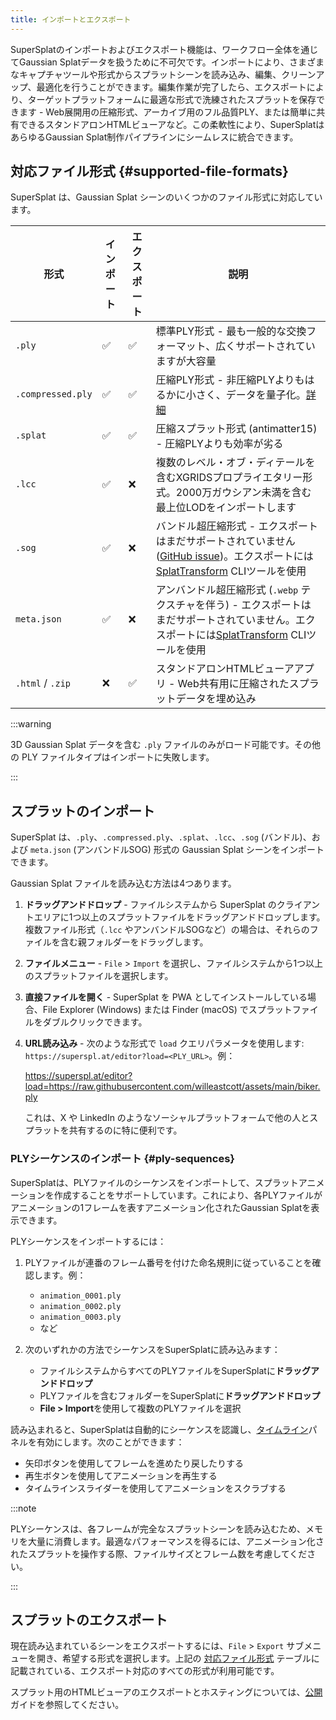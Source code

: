 ```yaml
---
title: インポートとエクスポート
---
```


SuperSplatのインポートおよびエクスポート機能は、ワークフロー全体を通じてGaussian Splatデータを扱うために不可欠です。インポートにより、さまざまなキャプチャツールや形式からスプラットシーンを読み込み、編集、クリーンアップ、最適化を行うことができます。編集作業が完了したら、エクスポートにより、ターゲットプラットフォームに最適な形式で洗練されたスプラットを保存できます - Web展開用の圧縮形式、アーカイブ用のフル品質PLY、または簡単に共有できるスタンドアロンHTMLビューアなど。この柔軟性により、SuperSplatはあらゆるGaussian Splat制作パイプラインにシームレスに統合できます。

## 対応ファイル形式 {#supported-file-formats}

SuperSplat は、Gaussian Splat シーンのいくつかのファイル形式に対応しています。

| 形式 | インポート | エクスポート | 説明 |
| ------ | ------ | ------ | ----------- |
| `.ply` | ✅ | ✅ | 標準PLY形式 - 最も一般的な交換フォーマット、広くサポートされていますが大容量 |
| `.compressed.ply` | ✅ | ✅ | 圧縮PLY形式 - 非圧縮PLYよりもはるかに小さく、データを量子化。[詳細](https://blog.playcanvas.com/compressing-gaussian-splats/) |
| `.splat` | ✅ | ✅ | 圧縮スプラット形式 (antimatter15) - 圧縮PLYよりも効率が劣る |
| `.lcc` | ✅ | ❌ | 複数のレベル・オブ・ディテールを含むXGRIDSプロプライエタリー形式。2000万ガウシアン未満を含む最上位LODをインポートします |
| `.sog` | ✅ | ❌ | バンドル超圧縮形式 - エクスポートはまだサポートされていません ([GitHub issue](https://github.com/playcanvas/supersplat/issues/543))。エクスポートには[SplatTransform](../splat-transform.md) CLIツールを使用 |
| `meta.json` | ✅ | ❌ | アンバンドル超圧縮形式 (`.webp` テクスチャを伴う) - エクスポートはまだサポートされていません。エクスポートには[SplatTransform](../splat-transform.md) CLIツールを使用 |
| `.html` / `.zip` | ❌ | ✅ | スタンドアロンHTMLビューアアプリ - Web共有用に圧縮されたスプラットデータを埋め込み |

:::warning

3D Gaussian Splat データを含む `.ply` ファイルのみがロード可能です。その他の PLY ファイルタイプはインポートに失敗します。

:::

## スプラットのインポート

SuperSplat は、`.ply`、`.compressed.ply`、`.splat`、`.lcc`、`.sog` (バンドル)、および `meta.json` (アンバンドルSOG) 形式の Gaussian Splat シーンをインポートできます。

Gaussian Splat ファイルを読み込む方法は4つあります。

1. **ドラッグアンドドロップ** - ファイルシステムから SuperSplat のクライアントエリアに1つ以上のスプラットファイルをドラッグアンドドロップします。複数ファイル形式（`.lcc` やアンバンドルSOGなど）の場合は、それらのファイルを含む親フォルダーをドラッグします。
2. **ファイルメニュー** - `File` > `Import` を選択し、ファイルシステムから1つ以上のスプラットファイルを選択します。
3. **直接ファイルを開く** - SuperSplat を PWA としてインストールしている場合、File Explorer (Windows) または Finder (macOS) でスプラットファイルをダブルクリックできます。
4. **URL読み込み** - 次のような形式で `load` クエリパラメータを使用します: `https://superspl.at/editor?load=<PLY_URL>`。例：

    https://superspl.at/editor?load=https://raw.githubusercontent.com/willeastcott/assets/main/biker.ply

    これは、X や LinkedIn のようなソーシャルプラットフォームで他の人とスプラットを共有するのに特に便利です。

### PLYシーケンスのインポート {#ply-sequences}

SuperSplatは、PLYファイルのシーケンスをインポートして、スプラットアニメーションを作成することをサポートしています。これにより、各PLYファイルがアニメーションの1フレームを表すアニメーション化されたGaussian Splatを表示できます。

PLYシーケンスをインポートするには：

1. PLYファイルが連番のフレーム番号を付けた命名規則に従っていることを確認します。例：
   - `animation_0001.ply`
   - `animation_0002.ply`
   - `animation_0003.ply`
   - など

2. 次のいずれかの方法でシーケンスをSuperSplatに読み込みます：
   - ファイルシステムからすべてのPLYファイルをSuperSplatに**ドラッグアンドドロップ**
   - PLYファイルを含むフォルダーをSuperSplatに**ドラッグアンドドロップ**
   - **File > Import**を使用して複数のPLYファイルを選択

読み込まれると、SuperSplatは自動的にシーケンスを認識し、[タイムライン](timeline.md)パネルを有効にします。次のことができます：

- 矢印ボタンを使用してフレームを進めたり戻したりする
- 再生ボタンを使用してアニメーションを再生する
- タイムラインスライダーを使用してアニメーションをスクラブする

:::note

PLYシーケンスは、各フレームが完全なスプラットシーンを読み込むため、メモリを大量に消費します。最適なパフォーマンスを得るには、アニメーション化されたスプラットを操作する際、ファイルサイズとフレーム数を考慮してください。

:::

## スプラットのエクスポート

現在読み込まれているシーンをエクスポートするには、`File` > `Export` サブメニューを開き、希望する形式を選択します。上記の [対応ファイル形式](#supported-file-formats) テーブルに記載されている、エクスポート対応のすべての形式が利用可能です。

スプラット用のHTMLビューアのエクスポートとホスティングについては、[公開](publishing.md#supersplat-viewerのセルフホスティング)ガイドを参照してください。
